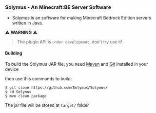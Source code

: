 ### Solymus - An Minecraft:BE Server Software

- Solymus is an software for making Minecraft Bedrock Edition servers written in Java.

:warning: **WARNING** :warning:
> The plugin API is `under development`, don't try use it!

#### Building
To build the Solymus JAR file, you need [Maven](https://maven.apache.org/) and [Git](https://git-scm.com/) installed in your device

then use this commands to build:
```console
$ git clone https://github.com/Solymus/Solymus/
$ cd Solymus
$ mvn clean package
```

The jar file will be stored at `target/` folder
